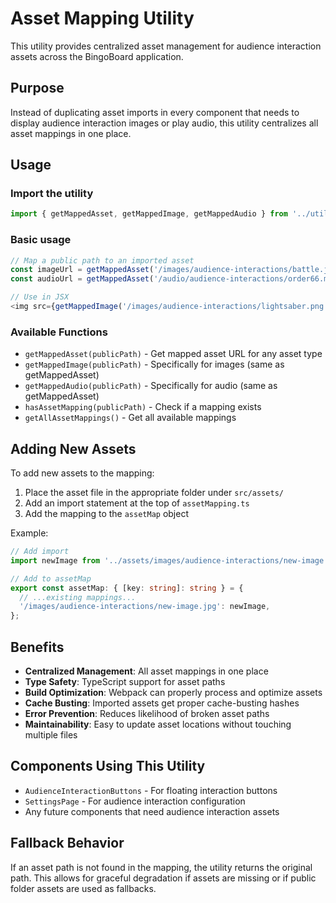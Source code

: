 # Asset Mapping Utility

This utility provides centralized asset management for audience interaction assets across the BingoBoard application.

## Purpose

Instead of duplicating asset imports in every component that needs to display audience interaction images or play audio, this utility centralizes all asset mappings in one place.

## Usage

### Import the utility

```typescript
import { getMappedAsset, getMappedImage, getMappedAudio } from '../utils/assetMapping';
```

### Basic usage

```typescript
// Map a public path to an imported asset
const imageUrl = getMappedAsset('/images/audience-interactions/battle.jpg');
const audioUrl = getMappedAsset('/audio/audience-interactions/order66.mp3');

// Use in JSX
<img src={getMappedImage('/images/audience-interactions/lightsaber.png')} alt="Lightsaber" />
```

### Available Functions

- `getMappedAsset(publicPath)` - Get mapped asset URL for any asset type
- `getMappedImage(publicPath)` - Specifically for images (same as getMappedAsset)
- `getMappedAudio(publicPath)` - Specifically for audio (same as getMappedAsset)
- `hasAssetMapping(publicPath)` - Check if a mapping exists
- `getAllAssetMappings()` - Get all available mappings

## Adding New Assets

To add new assets to the mapping:

1. Place the asset file in the appropriate folder under `src/assets/`
2. Add an import statement at the top of `assetMapping.ts`
3. Add the mapping to the `assetMap` object

Example:
```typescript
// Add import
import newImage from '../assets/images/audience-interactions/new-image.jpg';

// Add to assetMap
export const assetMap: { [key: string]: string } = {
  // ...existing mappings...
  '/images/audience-interactions/new-image.jpg': newImage,
};
```

## Benefits

- **Centralized Management**: All asset mappings in one place
- **Type Safety**: TypeScript support for asset paths
- **Build Optimization**: Webpack can properly process and optimize assets
- **Cache Busting**: Imported assets get proper cache-busting hashes
- **Error Prevention**: Reduces likelihood of broken asset paths
- **Maintainability**: Easy to update asset locations without touching multiple files

## Components Using This Utility

- `AudienceInteractionButtons` - For floating interaction buttons
- `SettingsPage` - For audience interaction configuration
- Any future components that need audience interaction assets

## Fallback Behavior

If an asset path is not found in the mapping, the utility returns the original path. This allows for graceful degradation if assets are missing or if public folder assets are used as fallbacks.
